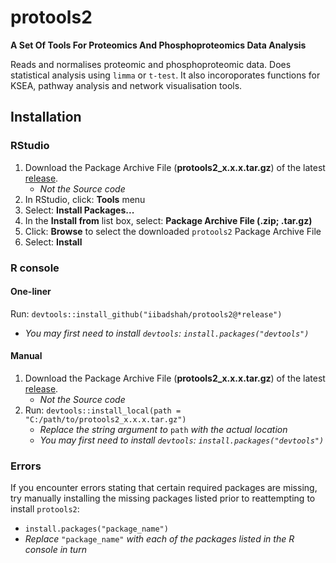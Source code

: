 # protools2
**A Set Of Tools For Proteomics And Phosphoproteomics Data Analysis**

Reads and normalises proteomic and phosphoproteomic data. Does statistical analysis using `limma` or `t-test`. It also incoroporates functions for KSEA, pathway analysis and network visualisation tools.

## Installation
### RStudio
1. Download the Package Archive File (**protools2_x.x.x.tar.gz**) of the latest [release](https://github.com/iibadshah/protools2/releases/latest).
   - *Not the Source code*
3. In RStudio, click: **Tools** menu
4. Select: **Install Packages...**
5. In the **Install from** list box, select: **Package Archive File (.zip; .tar.gz)**
6. Click: **Browse** to select the downloaded `protools2` Package Archive File
7. Select: **Install**

### R console
#### One-liner
Run: `devtools::install_github("iibadshah/protools2@*release")`
   - *You may first need to install `devtools`: `install.packages("devtools")`*
#### Manual
1. Download the Package Archive File (**protools2_x.x.x.tar.gz**) of the latest [release](https://github.com/iibadshah/protools2/releases/latest).
   - *Not the Source code*
2. Run: `devtools::install_local(path = "C:/path/to/protools2_x.x.x.tar.gz")`
   - *Replace the string argument to* `path` *with the actual location*
   - *You may first need to install `devtools`: `install.packages("devtools")`*

### Errors
If you encounter errors stating that certain required packages are missing, try manually installing the missing packages listed prior to reattempting to install `protools2`:
- `install.packages("package_name")`
- *Replace* `"package_name"` *with each of the packages listed in the R console in turn*
